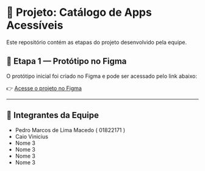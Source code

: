 # 🧠 Projeto: Catálogo de Apps Acessíveis

Este repositório contém as etapas do projeto desenvolvido pela equipe.

## 🎨 Etapa 1 — Protótipo no Figma

O protótipo inicial foi criado no Figma e pode ser acessado pelo link abaixo:

👉 [Acesse o projeto no Figma](https://www.figma.com/design/KPk2DX5OW9qQp6sdJM7sxG/AcessiAp?node-id=0-1&t=MkFjGlS4EytmeM1Q-1)

---

## 👥 Integrantes da Equipe
- Pedro Marcos de Lima Macedo ( 01822171 )
- Caio Vinicius
- Nome 3
- Nome 3
- Nome 3
- Nome 3
